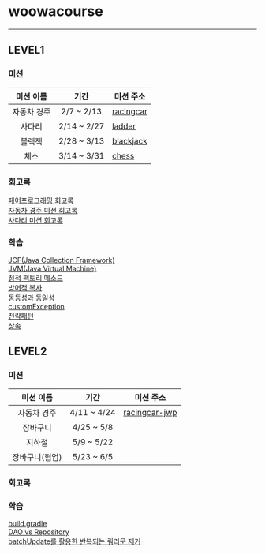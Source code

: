 # woowacourse

---


## LEVEL1

### 미션

|  미션 이름  |      기간      | 미션 주소                                                      |
|:-------:|:------------:|------------------------------------------------------------|
| 자동차 경주  |  2/7 ~ 2/13  | [racingcar](https://github.com/seokhwan-an/java-racingcar) |
|   사다리   | 2/14 ~ 2/27  | [ladder](https://github.com/seokhwan-an/java-ladder)       |
|   블랙잭   | 2/28 ~ 3/13  | [blackjack](https://github.com/seokhwan-an/java-blackjack) | 
|   체스    | 3/14 ~ 3/31  | [chess](https://github.com/seokhwan-an/java-chess)         | 

### 회고록
[페어프로그래밍 회고록](https://velog.io/@seokhwan-an/%ED%8E%98%EC%96%B4%ED%94%84%EB%A1%9C%EA%B7%B8%EB%9E%98%EB%B0%8D-%ED%9A%8C%EA%B3%A0%EB%A1%9D)
<br>
[자동차 경주 미션 회고록](https://velog.io/@seokhwan-an/%EC%9E%90%EB%8F%99%EC%B0%A8-%EA%B2%BD%EC%A3%BC-%EB%AF%B8%EC%85%98-%ED%9A%8C%EA%B3%A0%EB%A1%9D)
<br>
[사다리 미션 회고록](https://velog.io/@seokhwan-an/%EC%82%AC%EB%8B%A4%EB%A6%AC-%EB%AF%B8%EC%85%98-%ED%9A%8C%EA%B3%A0%EB%A1%9D)
### 학습
[JCF(Java Collection Framework)](https://velog.io/@seokhwan-an/JCFJava-Collection-Framework)
<br>
[JVM(Java Virtual Machine)](https://velog.io/@seokhwan-an/JVM)
<br>
[정적 팩토리 메소드](https://velog.io/@seokhwan-an/%EC%A0%95%EC%A0%81-%ED%8C%A9%ED%86%A0%EB%A6%AC-%EB%A9%94%EC%86%8C%EB%93%9C-o17sifs5)
<br>
[방어적 복사](https://velog.io/@seokhwan-an/%EB%B0%A9%EC%96%B4%EC%A0%81-%EB%B3%B5%EC%82%AC)
<br>
[동등성과 동일성](https://velog.io/@seokhwan-an/%EB%8F%99%EB%93%B1%EC%84%B1%EA%B3%BC-%EB%8F%99%EC%9D%BC%EC%84%B1)
<br>
[customException](https://velog.io/@seokhwan-an/Custom-Exception)
<br>
[전략패턴](https://velog.io/@seokhwan-an/%EC%A0%84%EB%9E%B5-%ED%8C%A8%ED%84%B4)
<br>
[상속](https://velog.io/@seokhwan-an/%EC%83%81%EC%86%8D)

## LEVEL2

### 미션

|  미션 이름   |     기간      | 미션 주소                                                         |
|:--------:|:-----------:|---------------------------------------------------------------|
|  자동차 경주  | 4/11 ~ 4/24 | [racingcar-jwp](https://github.com/seokhwan-an/jwp-racingcar) |
|   장바구니   | 4/25 ~ 5/8  |                                                               |
|   지하철    | 5/9 ~ 5/22  |                                                               | 
| 장바구니(협업) | 5/23 ~ 6/5  |                                                               |

### 회고록

### 학습
[build.gradle](https://velog.io/@seokhwan-an/build.gadle)
<br>
[DAO vs Repository](https://velog.io/@seokhwan-an/DAO-vs-Repository)
<br>
[batchUpdate를 활용한 반복되는 쿼리문 제거](https://velog.io/@seokhwan-an/batchUpdate%EB%A5%BC-%ED%99%9C%EC%9A%A9%ED%95%9C-%EB%B0%98%EB%B3%B5%EB%90%98%EB%8A%94-%EC%BF%BC%EB%A6%AC%EB%AC%B8-%EC%A0%9C%EA%B1%B0)